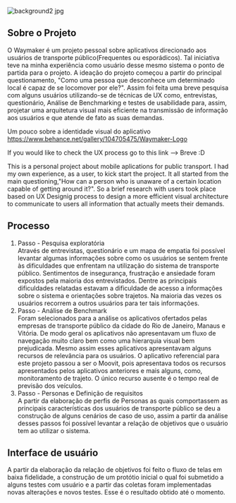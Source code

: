 
![background2 jpg](https://user-images.githubusercontent.com/49257071/106795758-41521700-6639-11eb-97e0-647b9f75f2c9.png)

<h2> Sobre o Projeto</h2>
O Waymaker é um projeto pessoal sobre aplicativos direcionado aos usuários de transporte público(Frequentes ou esporádicos). Tal iniciativa teve na minha experiência como usuário desse mesmo sistema o ponto de partida para o projeto. A ideação do projeto começou a partir do principal questionamento, "Como uma pessoa que desconhece um determinado local é capaz de se locomover por ele?". Assim foi feita uma breve pesquisa com alguns usuários utilizando-se de técnicas de UX como, entrevistas, questionário, Análise de Benchmarking e testes de usabilidade para, assim, projetar uma arquitetura visual mais eficiente na transmissão de informação aos usuários e que atende de fato as suas demandas.

Um pouco sobre a identidade visual do aplicativo
https://www.behance.net/gallery/104705475/Waymaker-Logo


If you would like to check the UX process go to this link --> Breve :D

This is a personal project about mobile aplications for public transport. I had my own experience, as a user, to kick start the project. It all started from the main questioning,"How can a person who is unaware of a certain location capable of getting around it?". So a brief research with users took place based on UX Designig process to design a more efficient visual architecture to communicate to users all information that actually meets their demands.


<h2> Processo </h2>
<ol>
  <li>Passo - Pesquisa exploratória</li>
Através de entrevistas, questionário e um mapa de empatia foi possível levantar algumas informações sobre como os usuários se sentem frente às dificuldades que enfrentam na utilização do sistema de transporte público. Sentimentos de insegurança, frustração e ansiedade foram expostos pela maioria dos entrevistados. Dentre as principais dificuldades relatadas estavam a dificuldade de acesso a informações sobre o sistema e orientações sobre trajetos. Na maioria das vezes os usuários recorrem a outros usuários para ter tais informações.
  <li>Passo - Análise de Benchmark</li>
Foram selecionados para a análise os aplicativos ofertados pelas empresas de transporte público da cidade do Rio de Janeiro, Manaus e Vitória. De modo geral os aplicativos não apresentavam um fluxo de navegação muito claro bem como uma hierarquia visual bem prejudicada. Mesmo assim esses aplicativos apresentavam alguns recursos de relevância para os usuários. O aplicativo referencial para este projeto passou a ser o Moovit, pois apresentava todos os recursos apresentados pelos aplicativos anteriores e mais alguns, como, monitoramento de trajeto. O único recurso ausente é o tempo real de previsão dos veículos.
  <li>Passo - Personas e Definição de requisitos</li>
A partir da elaboração de perfis de Personas as quais comportassem as principais características dos usuários de transporte público se deu a construção de alguns cenários de caso de uso, assim a partir da análise desses passos foi possível levantar a relação de objetivos que o usuário tem ao utilizar o sistema.
  
</ol>

<h2> Interface de usuário</h2>
A partir da elaboração da relação de objetivos foi feito o fluxo de telas em baixa fidelidade, a construção de um protótio inicial o qual foi submetido a alguns testes com usuário e a partir das coletas foram implementadas novas alterações e novos testes. Esse é o resultado obtido até o momento.

<img scr= "https://github.com/FelipeLee22/Waymaker/blob/master/Inicio.png">
